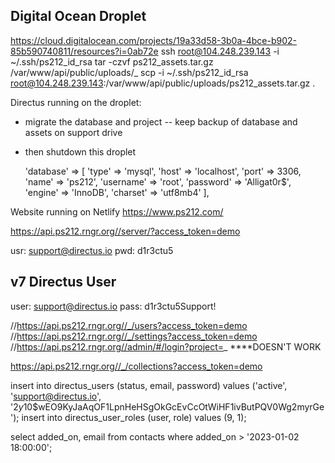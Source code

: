 
## Digital Ocean Droplet
https://cloud.digitalocean.com/projects/19a33d58-3b0a-4bce-b902-85b590740811/resources?i=0ab72e
ssh root@104.248.239.143 -i ~/.ssh/ps212_id_rsa
tar -czvf ps212_assets.tar.gz /var/www/api/public/uploads/_
scp -i ~/.ssh/ps212_id_rsa root@104.248.239.143:/var/www/api/public/uploads/ps212_assets.tar.gz .

Directus running on the droplet:
- migrate the database and project -- keep backup of database and assets on support drive
- then shutdown this droplet

    'database' => [
        'type' => 'mysql',
        'host' => 'localhost',
        'port' => 3306,
        'name' => 'ps212',
        'username' => 'root',
        'password' => 'Alligat0r$',
        'engine' => 'InnoDB',
        'charset' => 'utf8mb4'
    ],

Website running on Netlify
https://www.ps212.com/

https://api.ps212.rngr.org//server/?access_token=demo

usr: support@directus.io
pwd: d1r3ctu5

## v7 Directus User
user: support@directus.io
pass: d1r3ctu5Support!

//https://api.ps212.rngr.org//_/users?access_token=demo
//https://api.ps212.rngr.org//_/settings?access_token=demo
//https://api.ps212.rngr.org//admin/#/login?project=_ ****DOESN'T WORK

https://api.ps212.rngr.org//_/collections?access_token=demo

insert into directus_users (status, email, password)
values ('active', 'support@directus.io', '$2y$10$wEO9KyJaAqOF1LpnHeHSgOkGcEvCcOtWiHF1ivButPQV0Wg2myrGe');
insert into directus_user_roles (user, role)
values (9, 1);


select added_on, email from contacts where added_on > '2023-01-02 18:00:00';
